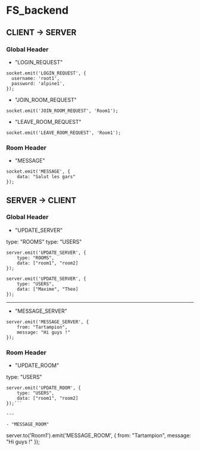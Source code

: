 # FS_backend

## CLIENT -> SERVER

### Global Header

- "LOGIN_REQUEST"

```
socket.emit('LOGIN_REQUEST', {
  username: 'root1',
  password: 'alpine1',
});
```

- "JOIN_ROOM_REQUEST"

```
socket.emit('JOIN_ROOM_REQUEST', 'Room1');
```

- "LEAVE_ROOM_REQUEST"

```
socket.emit('LEAVE_ROOM_REQUEST', 'Room1');
```

### Room Header

- "MESSAGE"

```
socket.emit('MESSAGE', {
    data: "Salut les gars"
});
```

## SERVER -> CLIENT

### Global Header

- "UPDATE_SERVER"

type: "ROOMS"
type: "USERS"

```
server.emit('UPDATE_SERVER', {
    type: "ROOMS",
    data: ["room1", "room2]
});

server.emit('UPDATE_SERVER', {
    type: "USERS",
    data: ["Maxime", "Theo]
});
```

---

- "MESSAGE_SERVER"

```
server.emit('MESSAGE_SERVER', {
    from: "Tartampion",
    message: "Hi guys !"
});
```

### Room Header

- "UPDATE_ROOM"

type: "USERS"

```
server.emit('UPDATE_ROOM', {
    type: "USERS",
    data: ["room1", "room2]
});```

---

- "MESSAGE_ROOM"

```
server.to('Room1').emit('MESSAGE_ROOM', {
    from: "Tartampion",
    message: "Hi guys !"
});
```
